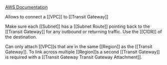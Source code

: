 [AWS Documentation](https://docs.aws.amazon.com/vpc/latest/tgw/tgw-vpn-attachments.html)

Allows to connect a [[VPC]] to [[Transit Gateway]]

Make sure each [[Subnet]] has a [[Subnet Route]] pointing back to the [[Transit Gateway]] for any outbound or returning traffic. Use the [[CIDR]] of the destination.

Can only attach [[VPC]]s that are in the same [[Region]] as the [[Transit Gateway]]. To link across multiple [[Region]]s a second [[Transit Gateway]] is required with a [[Transit Gateway Transit Gateway Attachment]].